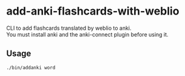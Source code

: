 # add-anki-flashcards-with-weblio

CLI to add flashcards translated by weblio to anki.<br>
You must install anki and the anki-connect plugin before using it.

## Usage

```bash
./bin/addanki word
```

